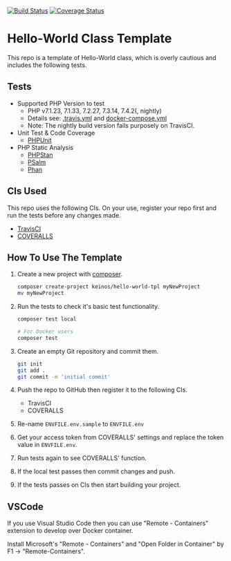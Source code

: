 [![Build Status](https://travis-ci.org/KEINOS/TPL-PHP-HelloWorld.svg?branch=master)](https://travis-ci.org/KEINOS/TPL-PHP-HelloWorld/builds)
[![Coverage Status](https://coveralls.io/repos/github/KEINOS/TPL-PHP-HelloWorld/badge.svg)](https://coveralls.io/github/KEINOS/TPL-PHP-HelloWorld)

# Hello-World Class Template

This repo is a template of Hello-World class, which is overly cautious and includes the following tests.

## Tests

- Supported PHP Version to test
  - PHP v7.1.23, 7.1.33, 7.2.27, 7.3.14, 7.4.2(, nightly)
  - Details see: [.travis.yml](./.travis.yml) and [docker-compose.yml](./docker-compose.yml)
  - Note: The nightly build version fails purposely on TravisCI.
- Unit Test & Code Coverage
  - [PHPUnit](https://phpunit.de/)
- PHP Static Analysis
  - [PHPStan](https://github.com/phpstan/phpstan)
  - [PSalm](https://psalm.dev/)
  - [Phan](https://github.com/phan/phan)

## CIs Used

This repo uses the following CIs. On your use, register your repo first and run the tests before any changes made.

- [TravisCI](https://travis-ci.org/)
- [COVERALLS](https://coveralls.io/)

## How To Use The Template

1. Create a new project with [composer](https://getcomposer.org/).

    ```bash
    composer create-project keinos/hello-world-tpl myNewProject
    mv myNewProject
    ```

2. Run the tests to check it's basic test functionality.

    ```bash
    composer test local
    ```

    ```bash
    # For Docker users
    composer test
    ```

3. Create an empty Git repository and commit them.

    ```bash
    git init
    git add .
    git commit -m 'initial commit'
    ```

4. Push the repo to GitHub then register it to the following CIs.
    - TravisCI
    - COVERALLS

5. Re-name `ENVFILE.env.sample` to `ENVFILE.env`
6. Get your access token from COVERALLS' settings and replace the token value in `ENVFILE.env`.
7. Run tests again to see COVERALLS' function.
8. If the local test passes then commit changes and push.
9. If the tests passes on CIs then start building your project.

## VSCode

If you use Visual Studio Code then you can use "Remote - Containers" extension to develop over Docker container.

Install Microsoft's "Remote - Containers" and "Open Folder in Container" by F1 -> "Remote-Containers".
